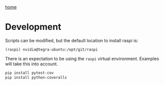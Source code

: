 [home](https://github.com/kelceydamage/rtl/blob/master/README.md)
# Development

Scripts can be modified, but the default location to install raspi is:
```
(raspi) nvidia@tegra-ubuntu:/opt/git/raspi
```

There is an expectation to be using the `raspi` virtual environment. Examples will take this into account.

```bash
pip install pytest-cov
pip install python-coveralls
```
